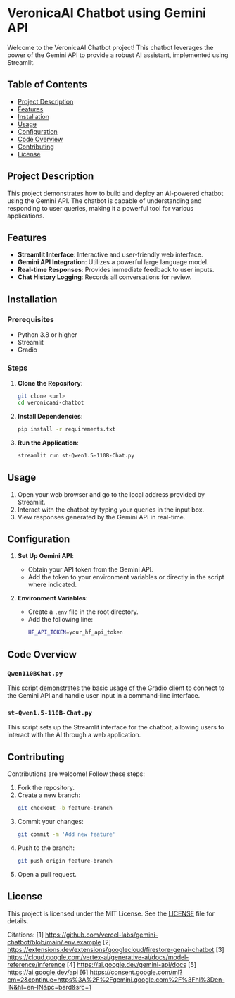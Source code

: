 # VeronicaAI Chatbot using Gemini API

Welcome to the VeronicaAI Chatbot project! This chatbot leverages the power of the Gemini API to provide a robust AI assistant, implemented using Streamlit.

## Table of Contents

- [Project Description](#project-description)
- [Features](#features)
- [Installation](#installation)
- [Usage](#usage)
- [Configuration](#configuration)
- [Code Overview](#code-overview)
- [Contributing](#contributing)
- [License](#license)

## Project Description

This project demonstrates how to build and deploy an AI-powered chatbot using the Gemini API. The chatbot is capable of understanding and responding to user queries, making it a powerful tool for various applications.

## Features

- **Streamlit Interface**: Interactive and user-friendly web interface.
- **Gemini API Integration**: Utilizes a powerful large language model.
- **Real-time Responses**: Provides immediate feedback to user inputs.
- **Chat History Logging**: Records all conversations for review.

## Installation

### Prerequisites

- Python 3.8 or higher
- Streamlit
- Gradio

### Steps

1. **Clone the Repository**:
    ```bash
    git clone <url>
    cd veronicaai-chatbot
    ```

2. **Install Dependencies**:
    ```bash
    pip install -r requirements.txt
    ```

3. **Run the Application**:
    ```bash
    streamlit run st-Qwen1.5-110B-Chat.py
    ```

## Usage

1. Open your web browser and go to the local address provided by Streamlit.
2. Interact with the chatbot by typing your queries in the input box.
3. View responses generated by the Gemini API in real-time.

## Configuration

1. **Set Up Gemini API**:
   - Obtain your API token from the Gemini API.
   - Add the token to your environment variables or directly in the script where indicated.

2. **Environment Variables**:
   - Create a `.env` file in the root directory.
   - Add the following line:
     ```bash
     HF_API_TOKEN=your_hf_api_token
     ```

## Code Overview

### `Qwen110BChat.py`

This script demonstrates the basic usage of the Gradio client to connect to the Gemini API and handle user input in a command-line interface.

### `st-Qwen1.5-110B-Chat.py`

This script sets up the Streamlit interface for the chatbot, allowing users to interact with the AI through a web application.

## Contributing

Contributions are welcome! Follow these steps:

1. Fork the repository.
2. Create a new branch:
    ```bash
    git checkout -b feature-branch
    ```
3. Commit your changes:
    ```bash
    git commit -m 'Add new feature'
    ```
4. Push to the branch:
    ```bash
    git push origin feature-branch
    ```
5. Open a pull request.

## License

This project is licensed under the MIT License. See the [LICENSE](LICENSE) file for details.

Citations:
[1] https://github.com/vercel-labs/gemini-chatbot/blob/main/.env.example
[2] https://extensions.dev/extensions/googlecloud/firestore-genai-chatbot
[3] https://cloud.google.com/vertex-ai/generative-ai/docs/model-reference/inference
[4] https://ai.google.dev/gemini-api/docs
[5] https://ai.google.dev/api
[6] https://consent.google.com/ml?cm=2&continue=https%3A%2F%2Fgemini.google.com%2F%3Fhl%3Den-IN&hl=en-IN&pc=bard&src=1
